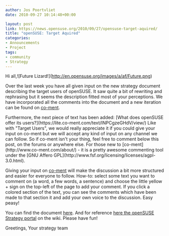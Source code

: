 ```yaml
---
author: Jos Poortvliet
date: 2010-09-27 10:14:48+00:00

layout: post
link: https://news.opensuse.org/2010/09/27/opensuse-target-aquired/
title: "openSUSE: Target Aquired"
categories:
- Announcements
- Project
tags:
- community
- Strategy
---
```

Hi all,![Future Lizard!\](http://en.opensuse.org/images/a/af/Future.png)

Over the last week you have all given input on the new strategy document describing the target users of openSUSE. It saw quite a bit of rewriting and rephrasing but it seems the description fitted most of your perceptions. We have incorporated all the comments into the document and a new iteration can be found on [co-ment](https://lite.co-ment.com/text/lNPCgzeGHdV/view/).

<!-- more -->Furthermore, the next piece of text has been added: [What does openSUSE offer its users?](https://lite.co-ment.com/text/lNPCgzeGHdV/view/) Like with "Target Users", we would really appreciate it if you could give your input on co-ment but we will accept any kind of input on any channel we can follow. So if co-ment isn't your thing, feel free to comment below this post, on the forums or anywhere else. For those new to [co-ment](http://www.co-ment.com/about/) - it is a pretty awesome commenting tool under the [GNU Affero GPL](http://www.fsf.org/licensing/licenses/agpl-3.0.html).

Giving your input on [co-ment](https://lite.co-ment.com/text/lNPCgzeGHdV/view/) will make the discussion a bit more structured and easier for everyone to follow. How-to: select some text you want to comment on (a word, a few words, a sentence) and choose the little yellow + sign on the top-left of the page to add your comment. If you click a colored section of the text, you can see the comments which have been made to that section it and add your own voice to the discussion. Easy peasy!

You can find the document [here](https://lite.co-ment.com/text/lNPCgzeGHdV/view/). And for reference [here the openSUSE Strategy portal](http://en.opensuse.org/Portal:Strategy) on the wiki. Please have fun!

Greetings,
Your strategy team		
